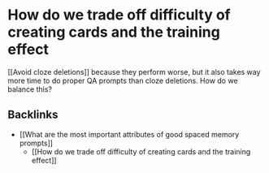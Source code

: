 # How do we trade off difficulty of creating cards and the training effect
[[Avoid cloze deletions]] because they perform worse, but it also takes way more time to do proper QA prompts than cloze deletions. How do we balance this?

## Backlinks
* [[What are the most important attributes of good spaced memory prompts]]
	* [[How do we trade off difficulty of creating cards and the training effect]]

<!-- #Life -->

<!-- {BearID:1FF15684-9295-4BB9-8214-42C8CF856284-15756-00001303B5E33E10} -->
